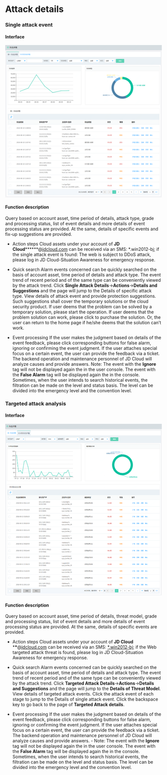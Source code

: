 # Attack details

### Single attack event

#### Interface

![](https://github.com/jdcloudcom/cn/blob/cn-csa/image/Situational-Awareness/ad-1.png)

#### Function description
Query based on account asset, time period of details, attack type, grade and processing status, list of event details and more details of event processing status are provided. At the same, details of specific events and fix-up suggestions are provided.

- Action steps
Cloud assets under your account of **JD Cloud*****\***@[jdcloud.com](https://jdcloud.com/) can be received via an SMS: *.win2012-bj; if the single attack event is found: The web is subject to DDoS attack, please log in JD Cloud-Situation Awareness for emergency response.

 - Quick search
Alarm events concerned can be quickly searched on the basis of account asset, time period of details and attack type. The event trend of recent period and of the same type can be conveniently viewed by the attack trend.
Click **Single Attack Details**->**Actions**->**Details and Suggestions** and the page will jump to the Details of specific attack type. View details of attack event and provide protection suggestions. Such suggestions shall cover the temporary solutions or the cloud security product.
If user deems that the problem can be solved by a temporary solution, please start the operation. If user deems that the problem solution can work, please click to purchase the solution. Or, the user can return to the home page if he/she deems that the solution can’t work.

  - Event processing
If the user makes the judgment based on details of the event feedback, please click corresponding buttons for false alarm, ignoring or confirming the event judgment. If the user attaches special focus on a certain event, the user can provide the feedback via a ticket. The backend operation and maintenance personnel of JD Cloud will analyze causes and provide answers.
Note: The event with the **Ignore** tag will not be displayed again the in the user console. The event with the **False Alarm** tag will be displayed again the in the console. Sometimes, when the user intends to search historical events, the filtration can be made on the level and status basis. The level can be divided into the emergency level and the convention level.

### Targeted attack analysis

#### Interface

  ![](https://github.com/jdcloudcom/cn/blob/cn-csa/image/Situational-Awareness/ad-2.png)

#### Function description
Query based on account asset, time period of details, threat model, grade and processing status, list of event details and more details of event processing status are provided. At the same, details of specific events are provided.

- Action steps
Cloud assets under your account of **JD Cloud** ***\***@[jdcloud.com](https://jdcloud.com/) can be received via an SMS: [*.win2012-bj](https://login.xxx.com/); if the Web targeted attack threat is found, please log in JD Cloud-Situation Awareness for emergency response.

 - Quick search
Alarm events concerned can be quickly searched on the basis of account asset, time period of details and attack type. The event trend of recent period and of the same type can be conveniently viewed by the attack trend.
Click **Targeted Attack Details**->**Actions**->**Details and Suggestions** and the page will jump to the **Details of Threat Model**. View details of targeted attack events.
Click the attack event of each stage to jump to the Details of single attack event.
Click the backspace key to go back to the page of **Targeted Attack details**.

- Event processing
If the user makes the judgment based on details of the event feedback, please click corresponding buttons for false alarm, ignoring or confirming the event judgment. If the user attaches special focus on a certain event, the user can provide the feedback via a ticket. The backend operation and maintenance personnel of JD Cloud will analyze causes and provide answers.
        - Note: The event with the **Ignore** tag will not be displayed again the in the user console. The event with the **False Alarm** tag will be displayed again the in the console. Sometimes, when the user intends to search historical events, the filtration can be made on the level and status basis. The level can be divided into the emergency level and the convention level.
